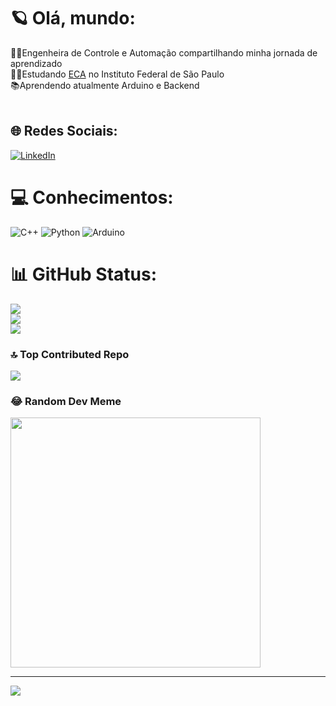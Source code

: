 # 🪐 Olá, mundo:
👩‍💻Engenheira de Controle e Automação compartilhando minha jornada de aprendizado<br>👩‍🎓Estudando [ECA](https://slt.ifsp.edu.br/index.php/component/content/article?id=510) no Instituto Federal de São Paulo<br>📚Aprendendo atualmente Arduino e Backend<br><br>


## 🌐 Redes Sociais:
[![LinkedIn](https://img.shields.io/badge/LinkedIn-%230077B5.svg?logo=linkedin&logoColor=white)](https://linkedin.com/in/amanda-zotte) 

# 💻 Conhecimentos:
![C++](https://img.shields.io/badge/c++-%2300599C.svg?style=for-the-badge&logo=c%2B%2B&logoColor=white) ![Python](https://img.shields.io/badge/python-3670A0?style=for-the-badge&logo=python&logoColor=ffdd54) ![Arduino](https://img.shields.io/badge/-Arduino-00979D?style=for-the-badge&logo=Arduino&logoColor=white)<br>

# 📊 GitHub Status:
![](https://github-readme-stats.vercel.app/api?username=AmandaZotte&theme=nightowl&hide_border=false&include_all_commits=false&count_private=false)<br/>
![](https://github-readme-streak-stats.herokuapp.com/?user=AmandaZotte&theme=nightowl&hide_border=false)<br/>
![](https://github-readme-stats.vercel.app/api/top-langs/?username=AmandaZotte&theme=nightowl&hide_border=false&include_all_commits=false&count_private=false&layout=compact)

### 🔝 Top Contributed Repo
![](https://github-contributor-stats.vercel.app/api?username=AmandaZotte&limit=5&theme=dark&combine_all_yearly_contributions=true)

### 😂 Random Dev Meme
<img src='https://memer-new.vercel.app/' style="height: 400px;"/>

---
[![](https://visitcount.itsvg.in/api?id=AmandaZotte&icon=2&color=1)](https://visitcount.itsvg.in)

<!-- Proudly created with GPRM ( https://gprm.itsvg.in ) -->
